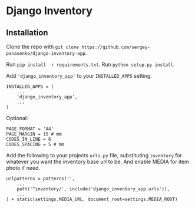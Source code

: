 Django Inventory
===============

Installation
------------
Clone the repo with `git clone https://github.com/sergey-panasenko/django-inventory-app`.

Run `pip install -r requirements.txt`. Run `python setup.py install`.

Add `'django_inventory_app'` to your `INSTALLED_APPS` setting.

    INSTALLED_APPS = (
        ...
        'django_inventory_app',
        ...
    )

Optional:

    PAGE_FORMAT = 'A4'
    PAGE_MARGIN = 15 # mm
    CODES_IN_LINE = 6
    CODES_SPACING = 5 # mm

Add the following to your projects `urls.py` file, substituting `inventory` for whatever you want the inventory base url to be.
And enable MEDIA for item photo if need.

    urlpatterns = patterns('',
        ...
        path('^inventory/', include('django_inventory_app.urls')),
        ...
    ) + static(settings.MEDIA_URL, document_root=settings.MEDIA_ROOT)

